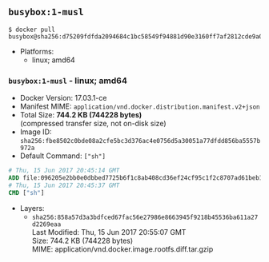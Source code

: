 ## `busybox:1-musl`

```console
$ docker pull busybox@sha256:d75209fdfda2094684c1bc58549f94881d90e3160ff7af2812cde9a0fb3f357e
```

-	Platforms:
	-	linux; amd64

### `busybox:1-musl` - linux; amd64

-	Docker Version: 17.03.1-ce
-	Manifest MIME: `application/vnd.docker.distribution.manifest.v2+json`
-	Total Size: **744.2 KB (744228 bytes)**  
	(compressed transfer size, not on-disk size)
-	Image ID: `sha256:fbe8502c0bde08a2cfe5bc3d376ac4e0756d5a30051a77dfdd856ba5557b972a`
-	Default Command: `["sh"]`

```dockerfile
# Thu, 15 Jun 2017 20:45:14 GMT
ADD file:096205e2bb0e0dbbed7725b6f1c8ab408cd36ef24cf95c1f2c8707ad61beb100 in / 
# Thu, 15 Jun 2017 20:45:37 GMT
CMD ["sh"]
```

-	Layers:
	-	`sha256:858a57d3a3bdfced67fac56e27986e8663945f9218b45536ba611a27d2269eaa`  
		Last Modified: Thu, 15 Jun 2017 20:55:07 GMT  
		Size: 744.2 KB (744228 bytes)  
		MIME: application/vnd.docker.image.rootfs.diff.tar.gzip
